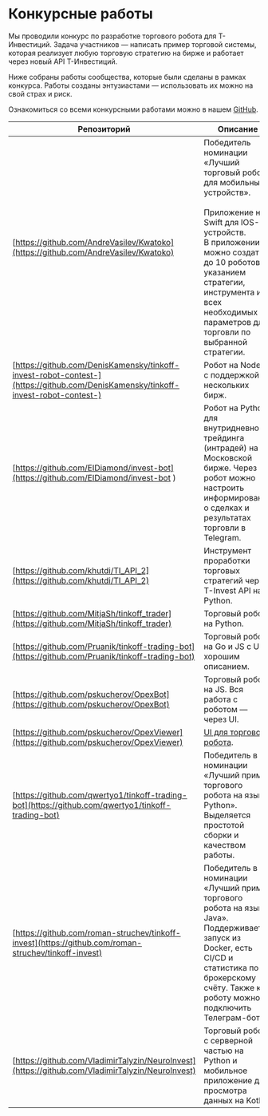# Конкурсные работы

Мы проводили конкурс по разработке торгового робота для Т-Инвестиций. Задача участников — написать пример торговой системы, которая реализует любую торговую стратегию на бирже и работает через новый API Т-Инвестиций. 

Ниже собраны работы сообщества, которые были сделаны в рамках конкурса. Работы созданы энтузиастами — использовать их можно на свой страх и риск. 

Ознакомиться со всеми конкурсными работами можно в нашем [GitHub](https://github.com/Tinkoff/invest-robot-contest/blob/main/table-result.md).

| Репозиторий | Описание | Язык |
| ----------- | -------- | ---- |
| [https://github.com/AndreVasilev/Kwatoko](https://github.com/AndreVasilev/Kwatoko) | Победитель номинации «Лучший торговый робот для мобильных устройств».<br><br>Приложение на Swift для IOS-устройств.<br>В приложении можно создать до 10 роботов с указанием стратегии, инструмента и всех необходимых параметров для торговли по выбранной стратегии. | Swift |
| [https://github.com/DenisKamensky/tinkoff-invest-robot-contest-](https://github.com/DenisKamensky/tinkoff-invest-robot-contest-) | Робот на NodeJS c поддержкой нескольких бирж. | JS |
| [https://github.com/EIDiamond/invest-bot](https://github.com/EIDiamond/invest-bot ) | Робот на Python для внутридневного трейдинга (интрадей) на Московской бирже. Через робот можно настроить информирование о сделках и результатах торговли в Telegram. | Python |
| [https://github.com/khutdi/TI_API_2](https://github.com/khutdi/TI_API_2) | Инструмент проработки торговых стратегий через T-Invest API на Python. | Python |
| [https://github.com/MitjaSh/tinkoff_trader](https://github.com/MitjaSh/tinkoff_trader) | Торговый робот на Python. | Python |
| [https://github.com/Pruanik/tinkoff-trading-bot](https://github.com/Pruanik/tinkoff-trading-bot) | Торговый робот на Go и JS с UI и хорошим описанием. | Go, JS |
| [https://github.com/pskucherov/OpexBot](https://github.com/pskucherov/OpexBot) | Торговый робот на JS. Вся работа с роботом — через UI. | JS |
| [https://github.com/pskucherov/OpexViewer](https://github.com/pskucherov/OpexViewer) | [UI для торгового робота](https://github.com/pskucherov/OpexViewer). | JS |
| [https://github.com/qwertyo1/tinkoff-trading-bot](https://github.com/qwertyo1/tinkoff-trading-bot) | Победитель в номинации «Лучший пример торгового робота на языке Python». Выделяется простотой сборки и качеством работы. | Python |
| [https://github.com/roman-struchev/tinkoff-invest](https://github.com/roman-struchev/tinkoff-invest) | Победитель в номинации «Лучший пример торгового робота на языке Java». Поддерживается запуск из Docker, есть CI/CD и статистика по брокерскому счёту. Также к роботу можно подключить Телеграм-бота. | Java |
| [https://github.com/VladimirTalyzin/NeuroInvest](https://github.com/VladimirTalyzin/NeuroInvest) | Торговый робот с серверной частью на Python и мобильное приложение для просмотра данных на Kotlin. | Python |